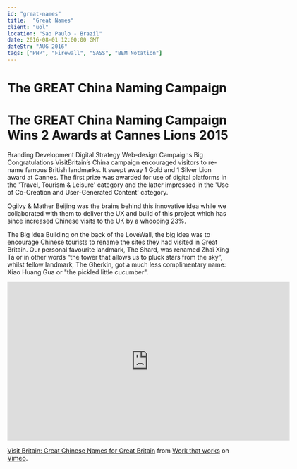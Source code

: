 ```yaml
---
id: "great-names"
title:  "Great Names"
client: "uol"
location: "Sao Paulo - Brazil"
date: 2016-08-01 12:00:00 GMT
dateStr: "AUG 2016"
tags: ["PHP", "Firewall", "SASS", "BEM Notation"]
---
```


# The GREAT China Naming Campaign



# The GREAT China Naming Campaign Wins 2 Awards at Cannes Lions 2015
Branding  Development  Digital  Strategy  Web-design  Campaigns
Big Congratulations
VisitBritain’s China campaign encouraged visitors to re-name famous British landmarks. It swept away 1 Gold and 1 Silver Lion award at Cannes. The first prize was awarded for use of digital platforms in the 'Travel, Tourism & Leisure' category and the latter impressed in the 'Use of Co-Creation and User-Generated Content' category.

Ogilvy & Mather Beijing was the brains behind this innovative idea while we collaborated with them to deliver the UX and build of this project which has since increased Chinese visits to the UK by a whooping 23%.


 
The Big Idea
Building on the back of the LoveWall, the big idea was to encourage Chinese tourists to rename the sites they had visited in Great Britain. Our personal favourite landmark, The Shard, was renamed Zhai Xing Ta or in other words “the tower that allows us to pluck stars from the sky”, whilst fellow landmark, The Gherkin, got a much less complimentary name: Xiao Huang Gua or "the pickled little cucumber".





<iframe src="https://player.vimeo.com/video/128456211" width="640" height="360" frameborder="0" webkitallowfullscreen mozallowfullscreen allowfullscreen></iframe>
<p><a href="https://vimeo.com/128456211">Visit Britain: Great Chinese Names for Great Britain</a> from <a href="https://vimeo.com/ogilvydigital">Work that works</a> on <a href="https://vimeo.com">Vimeo</a>.</p>